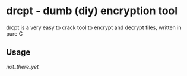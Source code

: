 # drcpt - dumb (diy) encryption tool
drcpt is a very easy to crack tool to encrypt and decrypt files, written in pure C

## Usage ##
_not_there_yet_